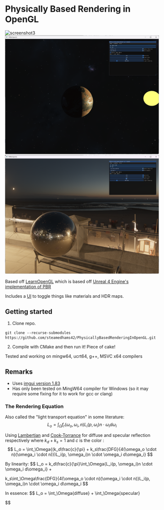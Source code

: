 # Physically Based Rendering in OpenGL

![screenshot3](screenshot3.png "")
![screenshot1](screenshot1.png "")
![screenshot2](screenshot2.png "")

Based off [LearnOpenGL](https://learnopengl.com/PBR/Theory) which is based off [Unreal 4 Engine's implementation of PBR](https://blog.selfshadow.com/publications/s2013-shading-course/karis/s2013_pbs_epic_notes_v2.pdf)

Includes a [UI](https://github.com/ocornut/imgui) to toggle things like materials and HDR maps.

## Getting started

1. Clone repo.
```
git clone --recurse-submodules https://github.com/steamedhams42/PhysicallyBasedRenderingInOpenGL.git
```
2. Compile with CMake and then run it! Piece of cake!

Tested and working on mingw64, ucrt64, g++, MSVC x64 compilers

## Remarks

* Uses [imgui version 1.83](https://github.com/ocornut/imgui/releases/tag/v1.83)
* Has only been tested on MingW64 compiler for Windows (so it may require some fixing for it to work for gcc or clang)

### The Rendering Equation
Also called the "light transport equation" in some literature:
$$
L_o = \int_\Omega{f_r(\omega_o, \omega_i, n)L_i(p, \omega_i)n \cdot \omega_i d\omega_i}
$$

Using [Lambertian](https://en.wikipedia.org/wiki/Lambertian_reflectance) and [Cook-Torrance](https://en.wikipedia.org/wiki/Specular_highlight#Cook%E2%80%93Torrance_model) for diffuse and specular reflection respectively where $k_d + k_s = 1$ and $c$ is the color :
$$
L_o = \int_\Omega{(k_d\frac{c}{\pi} + k_s\frac{DFG}{4(\omega_o \cdot n)(\omega_i \cdot n)})L_i(p, \omega_i)n \cdot \omega_i d\omega_i}
$$

By linearity:
$$
L_o = k_d\frac{c}{\pi}\int_\Omega{L_i(p, \omega_i)n \cdot \omega_i d\omega_i} +

k_s\int_\Omega\frac{DFG}{4(\omega_o \cdot n)(\omega_i \cdot n)}L_i(p, \omega_i)n \cdot \omega_i d\omega_i
$$

In essence:
$$
L_o = \int_\Omega{diffuse} + \int_\Omega{specular}

$$
